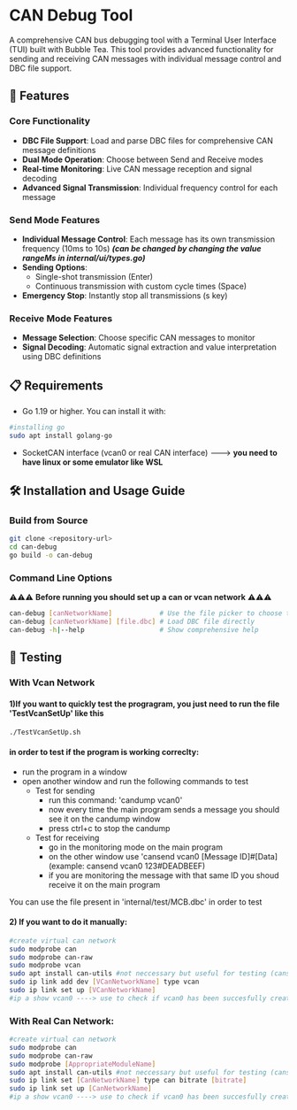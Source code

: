# CAN Debug Tool

A comprehensive CAN bus debugging tool with a Terminal User Interface (TUI) built with Bubble Tea. This tool provides advanced functionality for sending and receiving CAN messages with individual message control and DBC file support.

## 🚀 Features

### Core Functionality

- **DBC File Support**: Load and parse DBC files for comprehensive CAN message definitions
- **Dual Mode Operation**: Choose between Send and Receive modes
- **Real-time Monitoring**: Live CAN message reception and signal decoding
- **Advanced Signal Transmission**: Individual frequency control for each message

### Send Mode Features

- **Individual Message Control**: Each message has its own transmission frequency (10ms to 10s) ***(can be changed by changing the value rangeMs in internal/ui/types.go)***
- **Sending Options**:
  - Single-shot transmission (Enter)
  - Continuous transmission with custom cycle times (Space)
- **Emergency Stop**: Instantly stop all transmissions (s key)

### Receive Mode Features

- **Message Selection**: Choose specific CAN messages to monitor
- **Signal Decoding**: Automatic signal extraction and value interpretation using DBC definitions

## 📋 Requirements

- Go 1.19 or higher. 
You can install it with: 
```bash
#installing go
sudo apt install golang-go
```

- SocketCAN interface (vcan0 or real CAN interface)  --->  **you need to have linux or some emulator like WSL**

## 🛠️ Installation and Usage Guide

### Build from Source
```bash
git clone <repository-url>
cd can-debug
go build -o can-debug
```

### Command Line Options
⚠️⚠️⚠️ **Before running you should set up a can or vcan network** ️⚠️⚠️️⚠️
```bash
can-debug [canNetworkName]            # Use the file picker to choose the dbc file
can-debug [canNetworkName] [file.dbc] # Load DBC file directly
can-debug -h|--help                   # Show comprehensive help
```

## 🧪 Testing

### With Vcan Network
#### 1)If you want to quickly test the progragram, you just need to run the file 'TestVcanSetUp' like this
```bash
./TestVcanSetUp.sh
```
#### in order to test if the program is working correclty:
- run the program in a window
- open another window and run the following commands to test
    - Test for sending
        - run this command: 'candump vcan0'
        - now every time the main program sends a message you should see it on the candump window 
        - press ctrl+c to stop the candump
    - Test for receiving
        - go in the monitoring mode on the main program
        - on the other window use 'cansend vcan0 [Message ID]#[Data] (example: cansend vcan0 123#DEADBEEF)
        - if you are monitoring the message with that same ID you shoud receive it on the main program


You can use the file present in 'internal/test/MCB.dbc' in order to test

#### 2) If you want to do it manually:

```bash
#create virtual can network
sudo modprobe can
sudo modprobe can-raw
sudo modprobe vcan
sudo apt install can-utils #not neccessary but useful for testing (cansend, cangen, candump, ...)
sudo ip link add dev [VCanNetworkName] type vcan
sudo ip link set up [VCanNetworkName]
#ip a show vcan0 ----> use to check if vcan0 has been succesfully created
```

### With Real Can Network:

```bash
#create virtual can network
sudo modprobe can
sudo modprobe can-raw
sudo modprobe [AppropriateModuleName]
sudo apt install can-utils #not neccessary but useful for testing (cansend, cangen, candump, ...)
sudo ip link set [CanNetworkName] type can bitrate [bitrate]
sudo ip link set up [CanNetworkName]
#ip a show vcan0 ----> use to check if vcan0 has been succesfully created
```
